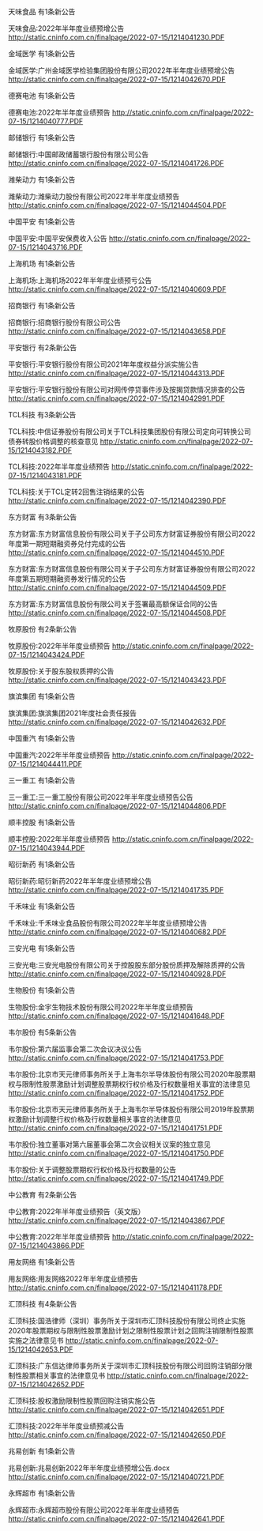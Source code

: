 天味食品 有1条新公告 

天味食品:2022年半年度业绩预增公告 http://static.cninfo.com.cn/finalpage/2022-07-15/1214041230.PDF 

金域医学 有1条新公告 

金域医学:广州金域医学检验集团股份有限公司2022年半年度业绩预增公告 http://static.cninfo.com.cn/finalpage/2022-07-15/1214042670.PDF 

德赛电池 有1条新公告 

德赛电池:2022年半年度业绩预告 http://static.cninfo.com.cn/finalpage/2022-07-15/1214040777.PDF 

邮储银行 有1条新公告 

邮储银行:中国邮政储蓄银行股份有限公司公告 http://static.cninfo.com.cn/finalpage/2022-07-15/1214041726.PDF 

潍柴动力 有1条新公告 

潍柴动力:潍柴动力股份有限公司2022年半年度业绩预告 http://static.cninfo.com.cn/finalpage/2022-07-15/1214044504.PDF 

中国平安 有1条新公告 

中国平安:中国平安保费收入公告 http://static.cninfo.com.cn/finalpage/2022-07-15/1214043716.PDF 

上海机场 有1条新公告 

上海机场:上海机场2022年半年度业绩预亏公告 http://static.cninfo.com.cn/finalpage/2022-07-15/1214040609.PDF 

招商银行 有1条新公告 

招商银行:招商银行股份有限公司公告 http://static.cninfo.com.cn/finalpage/2022-07-15/1214043658.PDF 

平安银行 有2条新公告 

平安银行:平安银行股份有限公司2021年年度权益分派实施公告 http://static.cninfo.com.cn/finalpage/2022-07-15/1214044313.PDF 

平安银行:平安银行股份有限公司对网传停贷事件涉及按揭贷款情况排查的公告 http://static.cninfo.com.cn/finalpage/2022-07-15/1214042991.PDF 

TCL科技 有3条新公告 

TCL科技:中信证券股份有限公司关于TCL科技集团股份有限公司定向可转换公司债券转股价格调整的核查意见 http://static.cninfo.com.cn/finalpage/2022-07-15/1214043182.PDF 

TCL科技:2022年半年度业绩预告 http://static.cninfo.com.cn/finalpage/2022-07-15/1214043181.PDF 

TCL科技:关于TCL定转2回售注销结果的公告 http://static.cninfo.com.cn/finalpage/2022-07-15/1214042390.PDF 

东方财富 有3条新公告 

东方财富:东方财富信息股份有限公司关于子公司东方财富证券股份有限公司2022年度第一期短期融资券兑付完成的公告 http://static.cninfo.com.cn/finalpage/2022-07-15/1214044510.PDF 

东方财富:东方财富信息股份有限公司关于子公司东方财富证券股份有限公司2022年度第五期短期融资券发行情况的公告 http://static.cninfo.com.cn/finalpage/2022-07-15/1214044509.PDF 

东方财富:东方财富信息股份有限公司关于签署最高额保证合同的公告 http://static.cninfo.com.cn/finalpage/2022-07-15/1214044508.PDF 

牧原股份 有2条新公告 

牧原股份:2022年半年度业绩预告 http://static.cninfo.com.cn/finalpage/2022-07-15/1214043424.PDF 

牧原股份:关于股东股权质押的公告 http://static.cninfo.com.cn/finalpage/2022-07-15/1214043423.PDF 

旗滨集团 有1条新公告 

旗滨集团:旗滨集团2021年度社会责任报告 http://static.cninfo.com.cn/finalpage/2022-07-15/1214042632.PDF 

中国重汽 有1条新公告 

中国重汽:2022年半年度业绩预告 http://static.cninfo.com.cn/finalpage/2022-07-15/1214044411.PDF 

三一重工 有1条新公告 

三一重工:三一重工股份有限公司2022年半年度业绩预告公告 http://static.cninfo.com.cn/finalpage/2022-07-15/1214044806.PDF 

顺丰控股 有1条新公告 

顺丰控股:2022年半年度业绩预告 http://static.cninfo.com.cn/finalpage/2022-07-15/1214043944.PDF 

昭衍新药 有1条新公告 

昭衍新药:昭衍新药2022年半年度业绩预增公告 http://static.cninfo.com.cn/finalpage/2022-07-15/1214041735.PDF 

千禾味业 有1条新公告 

千禾味业:千禾味业食品股份有限公司2022年半年度业绩预增公告 http://static.cninfo.com.cn/finalpage/2022-07-15/1214040682.PDF 

三安光电 有1条新公告 

三安光电:三安光电股份有限公司关于控股股东部分股份质押及解除质押的公告 http://static.cninfo.com.cn/finalpage/2022-07-15/1214040928.PDF 

生物股份 有1条新公告 

生物股份:金宇生物技术股份有限公司2022年半年度业绩预告 http://static.cninfo.com.cn/finalpage/2022-07-15/1214041648.PDF 

韦尔股份 有5条新公告 

韦尔股份:第六届监事会第二次会议决议公告 http://static.cninfo.com.cn/finalpage/2022-07-15/1214041753.PDF 

韦尔股份:北京市天元律师事务所关于上海韦尔半导体股份有限公司2020年股票期权与限制性股票激励计划调整股票期权行权价格及行权数量相关事宜的法律意见 http://static.cninfo.com.cn/finalpage/2022-07-15/1214041752.PDF 

韦尔股份:北京市天元律师事务所关于上海韦尔半导体股份有限公司2019年股票期权激励计划调整行权价格及行权数量相关事宜的法律意见 http://static.cninfo.com.cn/finalpage/2022-07-15/1214041751.PDF 

韦尔股份:独立董事对第六届董事会第二次会议相关议案的独立意见 http://static.cninfo.com.cn/finalpage/2022-07-15/1214041750.PDF 

韦尔股份:关于调整股票期权行权价格及行权数量的公告 http://static.cninfo.com.cn/finalpage/2022-07-15/1214041749.PDF 

中公教育 有2条新公告 

中公教育:2022年半年度业绩预告（英文版） http://static.cninfo.com.cn/finalpage/2022-07-15/1214043867.PDF 

中公教育:2022年半年度业绩预告 http://static.cninfo.com.cn/finalpage/2022-07-15/1214043866.PDF 

用友网络 有1条新公告 

用友网络:用友网络2022年半年度业绩预告 http://static.cninfo.com.cn/finalpage/2022-07-15/1214041178.PDF 

汇顶科技 有4条新公告 

汇顶科技:国浩律师（深圳）事务所关于深圳市汇顶科技股份有限公司终止实施2020年股票期权与限制性股票激励计划之限制性股票计划之回购注销限制性股票实施之法律意见书 http://static.cninfo.com.cn/finalpage/2022-07-15/1214042653.PDF 

汇顶科技:广东信达律师事务所关于深圳市汇顶科技股份有限公司回购注销部分限制性股票相关事宜的法律意见书 http://static.cninfo.com.cn/finalpage/2022-07-15/1214042652.PDF 

汇顶科技:股权激励限制性股票回购注销实施公告 http://static.cninfo.com.cn/finalpage/2022-07-15/1214042651.PDF 

汇顶科技:2022年半年度业绩预减公告 http://static.cninfo.com.cn/finalpage/2022-07-15/1214042650.PDF 

兆易创新 有1条新公告 

兆易创新:兆易创新2022年半年度业绩预增公告.docx http://static.cninfo.com.cn/finalpage/2022-07-15/1214040721.PDF 

永辉超市 有1条新公告 

永辉超市:永辉超市股份有限公司2022年半年度业绩预告 http://static.cninfo.com.cn/finalpage/2022-07-15/1214042641.PDF 

